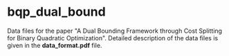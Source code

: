 # bqp_dual_bound

Data files for the paper "A Dual Bounding Framework through Cost Splitting for Binary Quadratic Optimization". Detailed description of the data files is given in the **data_format.pdf** file.
